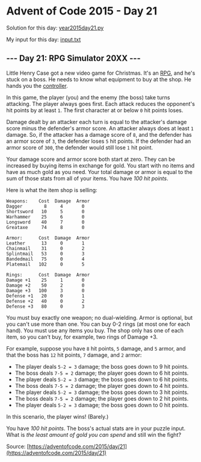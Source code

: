 # Advent of Code 2015 - Day 21

Solution for this day: [year2015day21.py](year2015day21.py)

My input for this day: [input.txt](input.txt)

## \--- Day 21: RPG Simulator 20XX ---

Little Henry Case got a new video game for Christmas. It's an
[RPG](https://en.wikipedia.org/wiki/Role-playing_video_game), and he's stuck
on a boss. He needs to know what equipment to buy at the shop. He hands you
the [controller](https://en.wikipedia.org/wiki/Game_controller).

In this game, the player (you) and the enemy (the boss) take turns attacking.
The player always goes first. Each attack reduces the opponent's hit points by
at least `1`. The first character at or below `0` hit points loses.

Damage dealt by an attacker each turn is equal to the attacker's damage score
minus the defender's armor score. An attacker always does at least `1` damage.
So, if the attacker has a damage score of `8`, and the defender has an armor
score of `3`, the defender loses `5` hit points. If the defender had an armor
score of `300`, the defender would still lose `1` hit point.

Your damage score and armor score both start at zero. They can be increased by
buying items in exchange for gold. You start with no items and have as much
gold as you need. Your total damage or armor is equal to the sum of those
stats from all of your items. You have _100 hit points_.

Here is what the item shop is selling:

    
    
    Weapons:    Cost  Damage  Armor
    Dagger        8     4       0
    Shortsword   10     5       0
    Warhammer    25     6       0
    Longsword    40     7       0
    Greataxe     74     8       0
    
    Armor:      Cost  Damage  Armor
    Leather      13     0       1
    Chainmail    31     0       2
    Splintmail   53     0       3
    Bandedmail   75     0       4
    Platemail   102     0       5
    
    Rings:      Cost  Damage  Armor
    Damage +1    25     1       0
    Damage +2    50     2       0
    Damage +3   100     3       0
    Defense +1   20     0       1
    Defense +2   40     0       2
    Defense +3   80     0       3
    

You must buy exactly one weapon; no dual-wielding. Armor is optional, but you
can't use more than one. You can buy 0-2 rings (at most one for each hand).
You must use any items you buy. The shop only has one of each item, so you
can't buy, for example, two rings of Damage +3.

For example, suppose you have `8` hit points, `5` damage, and `5` armor, and
that the boss has `12` hit points, `7` damage, and `2` armor:

  * The player deals `5-2 = 3` damage; the boss goes down to 9 hit points.
  * The boss deals `7-5 = 2` damage; the player goes down to 6 hit points.
  * The player deals `5-2 = 3` damage; the boss goes down to 6 hit points.
  * The boss deals `7-5 = 2` damage; the player goes down to 4 hit points.
  * The player deals `5-2 = 3` damage; the boss goes down to 3 hit points.
  * The boss deals `7-5 = 2` damage; the player goes down to 2 hit points.
  * The player deals `5-2 = 3` damage; the boss goes down to 0 hit points.

In this scenario, the player wins! (Barely.)

You have _100 hit points_. The boss's actual stats are in your puzzle input.
What is _the least amount of gold you can spend_ and still win the fight?



Source: [https://adventofcode.com/2015/day/21](https://adventofcode.com/2015/day/21)
